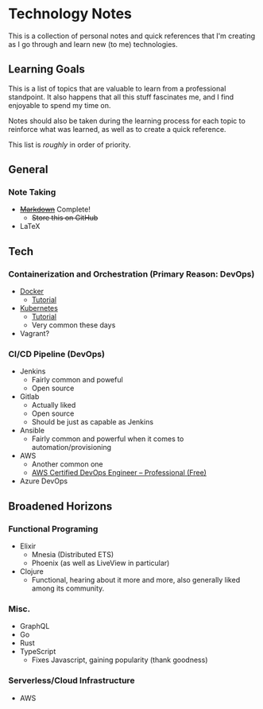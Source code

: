 # Technology Notes
This is a collection of personal notes and quick references that I'm creating as I go through and learn new (to me) technologies.

## Learning Goals
This is a list of topics that are valuable to learn from a professional standpoint. It also happens that all this stuff fascinates me, and I find enjoyable to spend my time on.

Notes should also be taken during the learning process for each topic to reinforce what was learned, as well as to create a quick reference.

This list is _roughly_ in order of priority.

## General

### Note Taking
*  ~~[Markdown](./Markdown.md)~~ Complete!
    * ~~Store this on GitHub~~
* LaTeX 

## Tech

### Containerization and Orchestration (Primary Reason: DevOps)
* [Docker](./Docker.md)
    * [Tutorial](https://www.katacoda.com/courses/docker)
* [Kubernetes](./Kubernetes.md)
    * [Tutorial](https://www.katacoda.com/courses/kubernetes)
    * Very common these days
* Vagrant?

### CI/CD Pipeline (DevOps)
* Jenkins
    * Fairly common and poweful
    * Open source
* Gitlab
    * Actually liked
    * Open source
    * Should be just as capable as Jenkins
* Ansible
    * Fairly common and powerful when it comes to automation/provisioning
* AWS
    * Another common one
    * [AWS Certified DevOps Engineer – Professional (Free)](https://www.aws.training/learningobject/wbc?id=34146)
* Azure DevOps


## Broadened Horizons

### Functional Programing
* Elixir
   * Mnesia (Distributed ETS)
   * Phoenix (as well as LiveView in particular)
* Clojure
   * Functional, hearing about it more and more, also generally liked among its community.

### Misc.
* GraphQL
* Go
* Rust 
* TypeScript
   * Fixes Javascript, gaining popularity (thank goodness)

### Serverless/Cloud Infrastructure
* AWS
